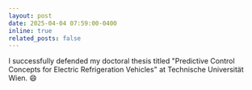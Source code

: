 ```yaml
---
layout: post
date: 2025-04-04 07:59:00-0400
inline: true
related_posts: false
---
```


I successfully defended my doctoral thesis titled "Predictive Control Concepts for Electric Refrigeration Vehicles" at Technische Universität Wien. :smile:
